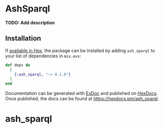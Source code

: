 # AshSparql

**TODO: Add description**

## Installation

If [available in Hex](https://hex.pm/docs/publish), the package can be installed
by adding `ash_sparql` to your list of dependencies in `mix.exs`:

```elixir
def deps do
  [
    {:ash_sparql, "~> 0.1.0"}
  ]
end
```

Documentation can be generated with [ExDoc](https://github.com/elixir-lang/ex_doc)
and published on [HexDocs](https://hexdocs.pm). Once published, the docs can
be found at <https://hexdocs.pm/ash_sparql>.

# ash_sparql
